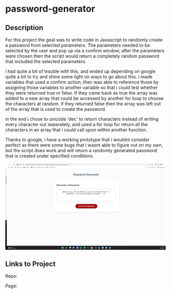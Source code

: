 # password-generator

## Description

For this project the goal was to write code in Javascript to randomly create a password from selected parameters. The parameters needed to be selected by the user and pop up via a confirm window, after the parameters were chosen then the script would return a completely random password that included the selected parameters.

i had quite a bit of trouble with this, and ended up depending on google quite a bit to try and shine some light on ways to go about this. i made variables that used a confirm action, then was able to reference those by assigning those variables to another variable so that i could test whether they were returned true or false. if they came back as true the array was added to a new array that could be accessed by another for loop to choose the characters at random. if they returned false then the array was left out of the array that is used to create the password.

in the end i chose to unicode 'dec' to return characters instead of writing every character out seperately, and used a for loop for return all the characters in an array that i could call upon within another function.

Thanks to google, i have a working prototype that i wouldnt consider perfect as there were some bugs that i wasnt able to figure out on my own, but the script does work and will return a randomly generated password that is created under specified conditions.

![alttext](./assets/images/Screenshot.jpg)

## Links to Project

Repo: 

Page: